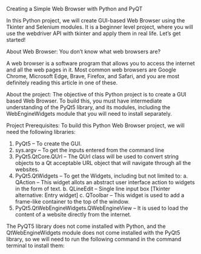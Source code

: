 Creating a Simple Web Browser with Python and PyQT

In this Python project, we will create GUI-based Web Browser using the Tkinter and Selenium modules. It is a beginner level project, where you will use the webdriver API with tkinter and apply them in real life. Let’s get started!

About Web Browser:
You don’t know what web browsers are?

A web browser is a software program that allows you to access the internet and all the web pages in it.
Most common web browsers are Google Chrome, Microsoft Edge, Brave, Firefox, and Safari, and you are most definitely reading this article in one of these.

About the project:
The objective of this Python project is to create a GUI based Web Browser. To build this, you must have intermediate understanding of the PyQt5 library, and its modules, including the WebEngineWidgets module that you will need to install separately.

Project Prerequisites:
To build this Python Web Browser project, we will need the following libraries:


1. PyQt5 – To create the GUI.
2. sys.argv – To get the inputs entered from the command line
3. PyQt5.QtCore.QUrl – The QUrl class will be used to convert string objects to a Qt acceptable URL object that will navigate through all the websites.
4. PyQt5.QtWidgets – To get the Widgets, including but not limited to:
a. QAction – This widget allots an abstract user interface action to widgets in the form of text.
b. QLineEdit – Single line input box [Tkinter alternative: Entry widget]
c. QToolbar – This widget is used to add a frame-like container to the top of the window.
5. PyQt5.QtWebEngineWidgets.QWebEngineView – It is used to load the content of a website directly from the internet.


The PyQT5 library does not come installed with Python, and the QtWebEngineWidgets module does not come installed with the PyQt5 library, so we will need to run the following command in the command terminal to install them:
